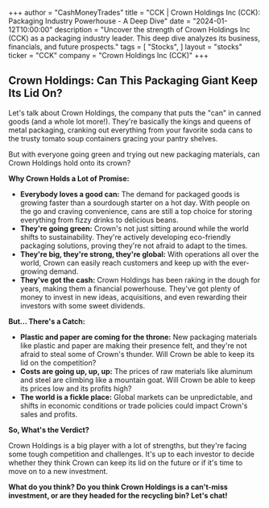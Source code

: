 +++
author = "CashMoneyTrades"
title = "CCK |  Crown Holdings Inc (CCK): Packaging Industry Powerhouse - A Deep Dive"
date = "2024-01-12T10:00:00"
description = "Uncover the strength of Crown Holdings Inc (CCK) as a packaging industry leader. This deep dive analyzes its business, financials, and future prospects."
tags = [
"Stocks",
]
layout = "stocks"
ticker = "CCK"
company = "Crown Holdings Inc (CCK)"
+++
        


## Crown Holdings: Can This Packaging Giant Keep Its Lid On?

Let's talk about Crown Holdings, the company that puts the "can" in canned goods (and a whole lot more!).  They're basically the kings and queens of metal packaging, cranking out everything from your favorite soda cans to the trusty tomato soup containers gracing your pantry shelves. 

But with everyone going green and trying out new packaging materials, can Crown Holdings hold onto its crown?  

**Why Crown Holds a Lot of Promise:**

* **Everybody loves a good can:** The demand for packaged goods is growing faster than a sourdough starter on a hot day.  With people on the go and craving convenience, cans are still a top choice for storing everything from fizzy drinks to delicious beans. 
* **They're going green:** Crown's not just sitting around while the world shifts to sustainability.  They're actively developing eco-friendly packaging solutions, proving they're not afraid to adapt to the times. 
* **They're big, they're strong, they're global:** With operations all over the world, Crown can easily reach customers and keep up with the ever-growing demand. 
* **They've got the cash:**  Crown Holdings has been raking in the dough for years, making them a financial powerhouse.  They've got plenty of money to invest in new ideas, acquisitions, and even rewarding their investors with some sweet dividends. 

**But... There's a Catch:**

* **Plastic and paper are coming for the throne:**  New packaging materials like plastic and paper are making their presence felt, and they're not afraid to steal some of Crown's thunder.  Will Crown be able to keep its lid on the competition?
* **Costs are going up, up, up:** The prices of raw materials like aluminum and steel are climbing like a mountain goat.  Will Crown be able to keep its prices low and its profits high? 
* **The world is a fickle place:**  Global markets can be unpredictable, and shifts in economic conditions or trade policies could impact Crown's sales and profits.  

**So, What's the Verdict?**

Crown Holdings is a big player with a lot of strengths, but they're facing some tough competition and challenges.  It's up to each investor to decide whether they think Crown can keep its lid on the future or if it's time to move on to a new investment. 

**What do you think?  Do you think Crown Holdings is a can't-miss investment, or are they headed for the recycling bin? Let's chat!** 

        